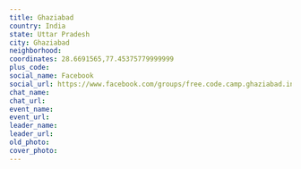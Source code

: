 ```yaml
---
title: Ghaziabad
country: India
state: Uttar Pradesh
city: Ghaziabad
neighborhood: 
coordinates: 28.6691565,77.45375779999999
plus_code:
social_name: Facebook
social_url: https://www.facebook.com/groups/free.code.camp.ghaziabad.india/
chat_name:
chat_url:
event_name:
event_url:
leader_name:
leader_url:
old_photo: 
cover_photo:
---
```

